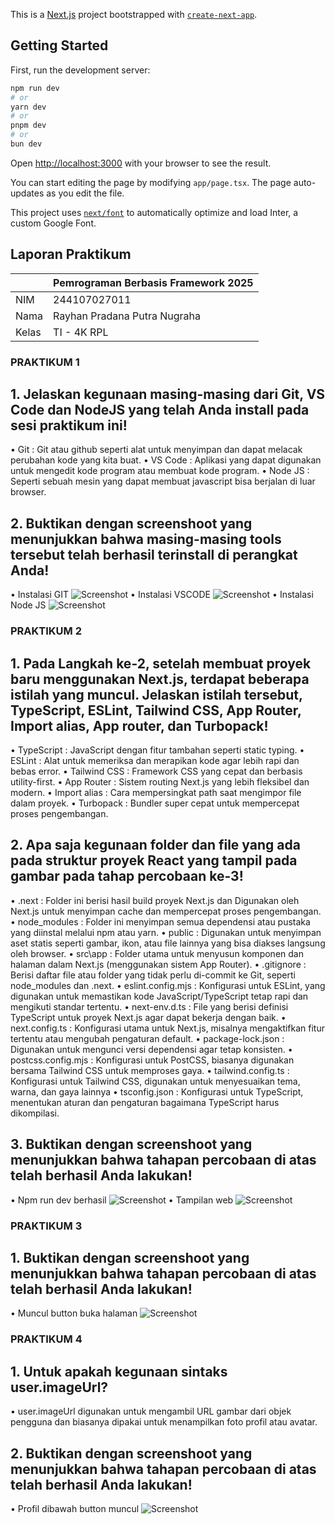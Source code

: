 This is a [Next.js](https://nextjs.org/) project bootstrapped with [`create-next-app`](https://github.com/vercel/next.js/tree/canary/packages/create-next-app).

## Getting Started

First, run the development server:

```bash
npm run dev
# or
yarn dev
# or
pnpm dev
# or
bun dev
```

Open [http://localhost:3000](http://localhost:3000) with your browser to see the result.

You can start editing the page by modifying `app/page.tsx`. The page auto-updates as you edit the file.

This project uses [`next/font`](https://nextjs.org/docs/basic-features/font-optimization) to automatically optimize and load Inter, a custom Google Font.

## Laporan Praktikum

|  | Pemrograman Berbasis Framework 2025 |
|--|--|
| NIM |  244107027011|
| Nama |  Rayhan Pradana Putra Nugraha |
| Kelas | TI - 4K RPL |


### PRAKTIKUM 1

## 1.	Jelaskan kegunaan masing-masing dari Git, VS Code dan NodeJS yang telah Anda install pada sesi praktikum ini! 
•	Git : Git atau github seperti alat untuk menyimpan dan dapat melacak perubahan kode yang kita buat.
•	VS Code : Aplikasi yang dapat digunakan untuk mengedit kode program atau membuat kode program.
•	Node JS : Seperti sebuah mesin yang dapat membuat javascript bisa berjalan di luar browser.

## 2.	Buktikan dengan screenshoot yang menunjukkan bahwa masing-masing tools tersebut telah berhasil terinstall di perangkat Anda!
•	Instalasi GIT
 ![Screenshot](/img/01.png)
•	Instalasi VSCODE
 ![Screenshot](/img/02.png)
•	Instalasi Node JS
 ![Screenshot](/img/03.png)

 
### PRAKTIKUM 2

## 1.	Pada Langkah ke-2, setelah membuat proyek baru menggunakan Next.js, terdapat beberapa istilah yang muncul. Jelaskan istilah tersebut, TypeScript, ESLint, Tailwind CSS, App Router, Import alias, App router, dan Turbopack! 
•	TypeScript : JavaScript dengan fitur tambahan seperti static typing.
•	ESLint  : Alat untuk memeriksa dan merapikan kode agar lebih rapi dan bebas error.
•	Tailwind CSS : Framework CSS yang cepat dan berbasis utility-first.
•	App Router : Sistem routing Next.js yang lebih fleksibel dan modern.
•	Import alias : Cara mempersingkat path saat mengimpor file dalam proyek.
•	Turbopack : Bundler super cepat untuk mempercepat proses pengembangan.

## 2.	Apa saja kegunaan folder dan file yang ada pada struktur proyek React yang tampil pada gambar pada tahap percobaan ke-3! 
•	.next : Folder ini berisi hasil build proyek Next.js dan Digunakan oleh Next.js untuk menyimpan cache dan mempercepat proses pengembangan.
•	node_modules : Folder ini menyimpan semua dependensi atau pustaka yang diinstal melalui npm atau yarn.
•	public : Digunakan untuk menyimpan aset statis seperti gambar, ikon, atau file lainnya yang bisa diakses langsung oleh browser.
•	src\app : Folder utama untuk menyusun komponen dan halaman dalam Next.js (menggunakan sistem App Router).
•	.gitignore : Berisi daftar file atau folder yang tidak perlu di-commit ke Git, seperti node_modules dan .next.
•	eslint.config.mjs : Konfigurasi untuk ESLint, yang digunakan untuk memastikan kode JavaScript/TypeScript tetap rapi dan mengikuti standar tertentu.
•	next-env.d.ts : File yang berisi definisi TypeScript untuk proyek Next.js agar dapat bekerja dengan baik.
•	next.config.ts : Konfigurasi utama untuk Next.js, misalnya mengaktifkan fitur tertentu atau mengubah pengaturan default.
•	package-lock.json : Digunakan untuk mengunci versi dependensi agar tetap konsisten.
•	postcss.config.mjs : Konfigurasi untuk PostCSS, biasanya digunakan bersama Tailwind CSS untuk memproses gaya.
•	tailwind.config.ts : Konfigurasi untuk Tailwind CSS, digunakan untuk menyesuaikan tema, warna, dan gaya lainnya
•	tsconfig.json : Konfigurasi untuk TypeScript, menentukan aturan dan pengaturan bagaimana TypeScript harus dikompilasi.

## 3.	Buktikan dengan screenshoot yang menunjukkan bahwa tahapan percobaan di atas telah berhasil Anda lakukan!
•	Npm run dev berhasil
 ![Screenshot](/img/05.png)
•	Tampilan web
 ![Screenshot](/img/06.png)

 ### PRAKTIKUM 3

## 1.	Buktikan dengan screenshoot yang menunjukkan bahwa tahapan percobaan di atas telah berhasil Anda lakukan!
•	Muncul button buka halaman
 ![Screenshot](/img/07.png)

 ### PRAKTIKUM 4 
 
## 1.	Untuk apakah kegunaan sintaks user.imageUrl? 
•	user.imageUrl digunakan untuk mengambil URL gambar dari objek pengguna dan biasanya dipakai untuk menampilkan foto profil atau avatar.

## 2.	Buktikan dengan screenshoot yang menunjukkan bahwa tahapan percobaan di atas telah berhasil Anda lakukan!
•	Profil dibawah button muncul
  ![Screenshot](/img/08.png)

